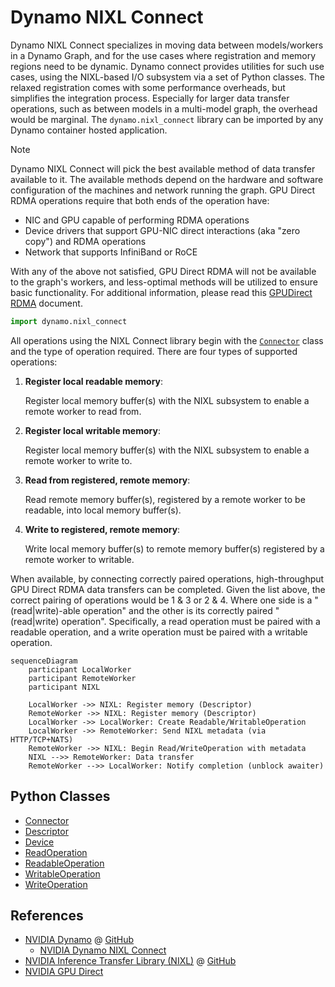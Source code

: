 <!--
SPDX-FileCopyrightText: Copyright (c) 2025 NVIDIA CORPORATION & AFFILIATES. All rights reserved.
SPDX-License-Identifier: Apache-2.0

Licensed under the Apache License, Version 2.0 (the "License");
you may not use this file except in compliance with the License.
You may obtain a copy of the License at

http://www.apache.org/licenses/LICENSE-2.0

Unless required by applicable law or agreed to in writing, software
distributed under the License is distributed on an "AS IS" BASIS,
WITHOUT WARRANTIES OR CONDITIONS OF ANY KIND, either express or implied.
See the License for the specific language governing permissions and
limitations under the License.
-->

# Dynamo NIXL Connect

Dynamo NIXL Connect specializes in moving data between models/workers in a Dynamo Graph, and for the use cases where registration and memory regions need to be dynamic.
Dynamo connect provides utilities for such use cases, using the NIXL-based I/O subsystem via a set of Python classes.
The relaxed registration comes with some performance overheads, but simplifies the integration process.
Especially for larger data transfer operations, such as between models in a multi-model graph, the overhead would be marginal.
The `dynamo.nixl_connect` library can be imported by any Dynamo container hosted application.

> [!Note]
> Dynamo NIXL Connect will pick the best available method of data transfer available to it.
> The available methods depend on the hardware and software configuration of the machines and network running the graph.
> GPU Direct RDMA operations require that both ends of the operation have:
> - NIC and GPU capable of performing RDMA operations
> - Device drivers that support GPU-NIC direct interactions (aka "zero copy") and RDMA operations
> - Network that supports InfiniBand or RoCE
>
> With any of the above not satisfied, GPU Direct RDMA will not be available to the graph's workers, and less-optimal methods will be utilized to ensure basic functionality.
> For additional information, please read this [GPUDirect RDMA](https://docs.nvidia.com/cuda/pdf/GPUDirect_RDMA.pdf) document.

```python
import dynamo.nixl_connect
```

All operations using the NIXL Connect library begin with the [`Connector`](connector.md) class and the type of operation required.
There are four types of supported operations:

 1. **Register local readable memory**:

    Register local memory buffer(s) with the NIXL subsystem to enable a remote worker to read from.

 2. **Register local writable memory**:

    Register local memory buffer(s) with the NIXL subsystem to enable a remote worker to write to.

 3. **Read from registered, remote memory**:

    Read remote memory buffer(s), registered by a remote worker to be readable, into local memory buffer(s).

 4. **Write to registered, remote memory**:

    Write local memory buffer(s) to remote memory buffer(s) registered by a remote worker to writable.

When available, by connecting correctly paired operations, high-throughput GPU Direct RDMA data transfers can be completed.
Given the list above, the correct pairing of operations would be 1 & 3 or 2 & 4.
Where one side is a "(read|write)-able operation" and the other is its correctly paired "(read|write) operation".
Specifically, a read operation must be paired with a readable operation, and a write operation must be paired with a writable operation.

```mermaid
sequenceDiagram
    participant LocalWorker
    participant RemoteWorker
    participant NIXL

    LocalWorker ->> NIXL: Register memory (Descriptor)
    RemoteWorker ->> NIXL: Register memory (Descriptor)
    LocalWorker ->> LocalWorker: Create Readable/WritableOperation
    LocalWorker ->> RemoteWorker: Send NIXL metadata (via HTTP/TCP+NATS)
    RemoteWorker ->> NIXL: Begin Read/WriteOperation with metadata
    NIXL -->> RemoteWorker: Data transfer
    RemoteWorker -->> LocalWorker: Notify completion (unblock awaiter)
```

## Python Classes

  - [Connector](connector.md)
  - [Descriptor](descriptor.md)
  - [Device](device.md)
  - [ReadOperation](read_operation.md)
  - [ReadableOperation](readable_operation.md)
  - [WritableOperation](writable_operation.md)
  - [WriteOperation](write_operation.md)


## References

  - [NVIDIA Dynamo](https://developer.nvidia.com/dynamo) @ [GitHub](https://github.com/ai-dynamo/dynamo)
    - [NVIDIA Dynamo NIXL Connect](https://github.com/ai-dynamo/dynamo/tree/main/docs/runtime/nixl_connect)
  - [NVIDIA Inference Transfer Library (NIXL)](https://developer.nvidia.com/blog/introducing-nvidia-dynamo-a-low-latency-distributed-inference-framework-for-scaling-reasoning-ai-models/#nvidia_inference_transfer_library_nixl_low-latency_hardware-agnostic_communication%C2%A0) @ [GitHub](https://github.com/ai-dynamo/nixl)
  - [NVIDIA GPU Direct](https://developer.nvidia.com/gpudirect)
